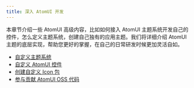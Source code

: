 ```yaml
---
title: 深入 AtomUI 开发
---
```


本章节介绍一些 AtomUI 高级内容，比如如何接入 AtomUI 主题系统开发自己的控件，怎么定义主题系统，创建自己独有的应用主题。我们将详细介绍 AtomUI 主题的底层实现，帮助您更好的掌握，在自己的日常研发时候更加灵活自如。

- [自定义主题系统](themes/customize-theme.md)
- [自定义 AtomUI 控件](create-custom-atomui-control.md)
- [创建自定义 Icon 包](create-custom-icon-package.md)
- [参与贡献 AtomUI OSS 代码](contributing.md)